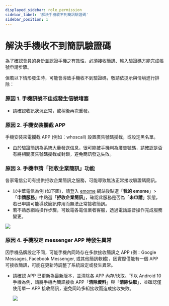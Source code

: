```yaml
---
displayed_sidebar: role_permission
sidebar_label: '解決手機收不到簡訊驗證碼'
sidebar_position: 1
---
```



# 解決手機收不到簡訊驗證碼

為了確認會員的身份並認證手機之有效性，必須接收簡訊、輸入驗證碼方能完成帳號申請步驟。 

但若以下情形發生時，可能會導致手機收不到驗證碼，敬請依提示與情境進行排除： 

### 原因 1. 手機訊號不佳或發生信號堵塞
 
- 請確認收訊狀況正常，或稍後再次重發。

### 原因 2. 手機安裝攔截 APP

手機安裝來電攔截 APP (例如：whoscall) 設置廣告號碼攔截，或設定黑名單。

- 由於驗證簡訊為系統大量發送信息，很可能被手機判為廣告號碼，請確認是否有將相關廣告號碼攔截或封鎖，避免簡訊發送失敗。

### 原因 3. 手機申請「拒收企業簡訊」功能

各家電信公司有提供拒收企業簡訊之服務，可能導致無法正常接收驗證碼簡訊。
- 以中華電信為例 (如下圖)，請登入 [emome](https://www.emome.net/) 網站後點選「**我的 emome**」>「**申請服務**」中點選「**拒收企業簡訊**」，確認此服務是否為「**未申請**」狀態，若已申請可能導致簡訊停用而無法正常接收簡訊。
- 若不熟悉網站操作步驟，可致電各電信業者客服，透過電話語音操作完成服務變更。
 
 ![](https://cos.twcc.ai/SYS-MANUAL/uploads/upload_9d8255673cb9249982bf4b64317df108.png)
 

### 原因 4. 手機設定 messenger  APP 時發生異常

因手機品牌設定不同，可能手機內同時存在多款接收簡訊之 APP (例：Google Messages, Facebook Messenger, 或其他簡訊軟體)，因實際僅能有一個 APP 可接收簡訊，可能在更新時調整了系統設定或發生異常。

- 請確認 APP 已更新為最新版本，並清除各 APP 內存/快取。下以 Android 10 手機為例，請將手機內簡訊接收 APP「**清除資料**」與「**清除快取**」，並確認僅使用單一 APP 接收簡訊，避免同時多組接收而造成接收失敗。

    ![](https://cos.twcc.ai/SYS-MANUAL/uploads/upload_ea39c990a002be71e6b3de578b78c3cc.png)
